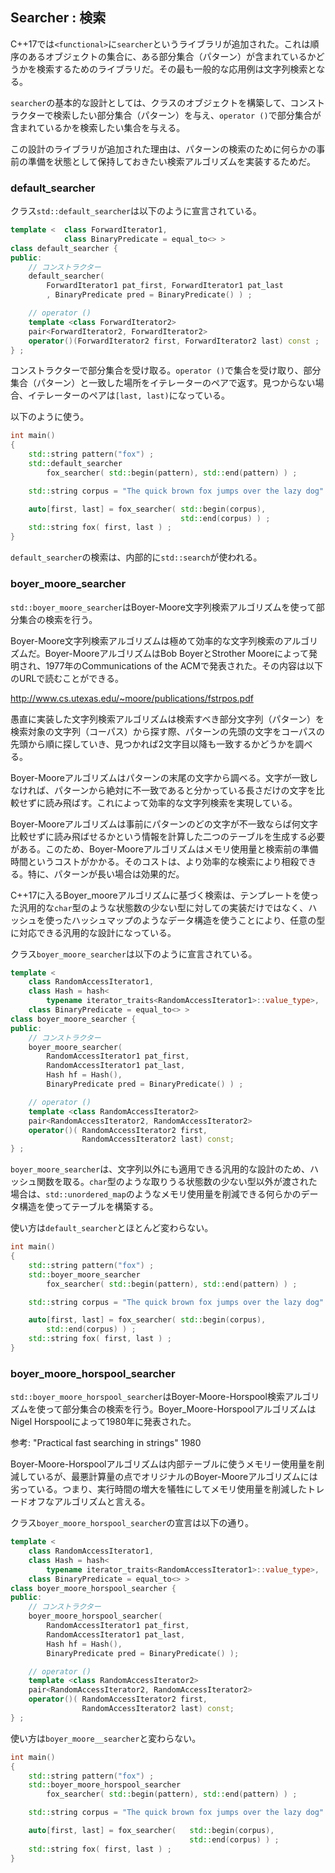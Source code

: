 ## Searcher : 検索

C++17では`<functional>`に`searcher`というライブラリが追加された。これは順序のあるオブジェクトの集合に、ある部分集合（パターン）が含まれているかどうかを検索するためのライブラリだ。その最も一般的な応用例は文字列検索となる。

`searcher`の基本的な設計としては、クラスのオブジェクトを構築して、コンストラクターで検索したい部分集合（パターン）を与え、`operator ()`で部分集合が含まれているかを検索したい集合を与える。

この設計のライブラリが追加された理由は、パターンの検索のために何らかの事前の準備を状態として保持しておきたい検索アルゴリズムを実装するためだ。

### default_searcher

クラス`std::default_searcher`は以下のように宣言されている。

~~~c++
template <  class ForwardIterator1,
            class BinaryPredicate = equal_to<> >
class default_searcher {
public:
    // コンストラクター
    default_searcher( 
        ForwardIterator1 pat_first, ForwardIterator1 pat_last
        , BinaryPredicate pred = BinaryPredicate() ) ;

    // operator ()
    template <class ForwardIterator2>
    pair<ForwardIterator2, ForwardIterator2>
    operator()(ForwardIterator2 first, ForwardIterator2 last) const ;
} ;
~~~

コンストラクターで部分集合を受け取る。`operator ()`で集合を受け取り、部分集合（パターン）と一致した場所をイテレーターのペアで返す。見つからない場合、イテレーターのペアは`[last, last)`になっている。

以下のように使う。

~~~c++
int main()
{
    std::string pattern("fox") ;
    std::default_searcher
        fox_searcher( std::begin(pattern), std::end(pattern) ) ;

    std::string corpus = "The quick brown fox jumps over the lazy dog" ;

    auto[first, last] = fox_searcher( std::begin(corpus),
                                      std::end(corpus) ) ;
    std::string fox( first, last ) ;
}
~~~

`default_searcher`の検索は、内部的に`std::search`が使われる。

### boyer_moore_searcher

`std::boyer_moore_searcher`はBoyer-Moore文字列検索アルゴリズムを使って部分集合の検索を行う。

Boyer-Moore文字列検索アルゴリズムは極めて効率的な文字列検索のアルゴリズムだ。Boyer-MooreアルゴリズムはBob BoyerとStrother Mooreによって発明され、1977年のCommunications of the ACMで発表された。その内容は以下のURLで読むことができる。

<http://www.cs.utexas.edu/~moore/publications/fstrpos.pdf>

愚直に実装した文字列検索アルゴリズムは検索すべき部分文字列（パターン）を検索対象の文字列（コーパス）から探す際、パターンの先頭の文字をコーパスの先頭から順に探していき、見つかれば2文字目以降も一致するかどうかを調べる。

Boyer-Mooreアルゴリズムはパターンの末尾の文字から調べる。文字が一致しなければ、パターンから絶対に不一致であると分かっている長さだけの文字を比較せずに読み飛ばす。これによって効率的な文字列検索を実現している。

Boyer-Mooreアルゴリズムは事前にパターンのどの文字が不一致ならば何文字比較せずに読み飛ばせるかという情報を計算した二つのテーブルを生成する必要がある。このため、Boyer-Mooreアルゴリズムはメモリ使用量と検索前の準備時間というコストがかかる。そのコストは、より効率的な検索により相殺できる。特に、パターンが長い場合は効果的だ。

C++17に入るBoyer_mooreアルゴリズムに基づく検索は、テンプレートを使った汎用的な`char`型のような状態数の少ない型に対しての実装だけではなく、ハッシュを使ったハッシュマップのようなデータ構造を使うことにより、任意の型に対応できる汎用的な設計になっている。

クラス`boyer_moore_searcher`は以下のように宣言されている。

~~~c++
template <
    class RandomAccessIterator1,
    class Hash = hash<
        typename iterator_traits<RandomAccessIterator1>::value_type>,
    class BinaryPredicate = equal_to<> >
class boyer_moore_searcher {
public:
    // コンストラクター
    boyer_moore_searcher(
        RandomAccessIterator1 pat_first,
        RandomAccessIterator1 pat_last,
        Hash hf = Hash(),
        BinaryPredicate pred = BinaryPredicate() ) ;

    // operator ()
    template <class RandomAccessIterator2>
    pair<RandomAccessIterator2, RandomAccessIterator2>
    operator()( RandomAccessIterator2 first,
                RandomAccessIterator2 last) const;
} ;
~~~

`boyer_moore_searcher`は、文字列以外にも適用できる汎用的な設計のため、ハッシュ関数を取る。`char`型のような取りうる状態数の少ない型以外が渡された場合は、`std::unordered_map`のようなメモリ使用量を削減できる何らかのデータ構造を使ってテーブルを構築する。

使い方は`default_searcher`とほとんど変わらない。


~~~c++
int main()
{
    std::string pattern("fox") ;
    std::boyer_moore_searcher
        fox_searcher( std::begin(pattern), std::end(pattern) ) ;

    std::string corpus = "The quick brown fox jumps over the lazy dog" ;

    auto[first, last] = fox_searcher( std::begin(corpus),
        std::end(corpus) ) ;
    std::string fox( first, last ) ;
}
~~~


### boyer_moore_horspool_searcher

`std::boyer_moore_horspool_searcher`はBoyer-Moore-Horspool検索アルゴリズムを使って部分集合の検索を行う。Boyer_Moore-HorspoolアルゴリズムはNigel Horspoolによって1980年に発表された。

参考: "Practical fast searching in strings" 1980

Boyer-Moore-Horspoolアルゴリズムは内部テーブルに使うメモリー使用量を削減しているが、最悪計算量の点でオリジナルのBoyer-Mooreアルゴリズムには劣っている。つまり、実行時間の増大を犠牲にしてメモリ使用量を削減したトレードオフなアルゴリズムと言える。

クラス`boyer_moore_horspool_searcher`の宣言は以下の通り。

~~~c++
template <
    class RandomAccessIterator1,
    class Hash = hash<
        typename iterator_traits<RandomAccessIterator1>::value_type>,
    class BinaryPredicate = equal_to<> >
class boyer_moore_horspool_searcher {
public:
    // コンストラクター
    boyer_moore_horspool_searcher(
        RandomAccessIterator1 pat_first,
        RandomAccessIterator1 pat_last,
        Hash hf = Hash(),
        BinaryPredicate pred = BinaryPredicate() );

    // operator () 
    template <class RandomAccessIterator2>
    pair<RandomAccessIterator2, RandomAccessIterator2>
    operator()( RandomAccessIterator2 first,
                RandomAccessIterator2 last) const;
} ;
~~~

使い方は`boyer_moore__searcher`と変わらない。




~~~c++
int main()
{
    std::string pattern("fox") ;
    std::boyer_moore_horspool_searcher
        fox_searcher( std::begin(pattern), std::end(pattern) ) ;

    std::string corpus = "The quick brown fox jumps over the lazy dog" ;

    auto[first, last] = fox_searcher(   std::begin(corpus),
                                        std::end(corpus) ) ;
    std::string fox( first, last ) ;
}
~~~
